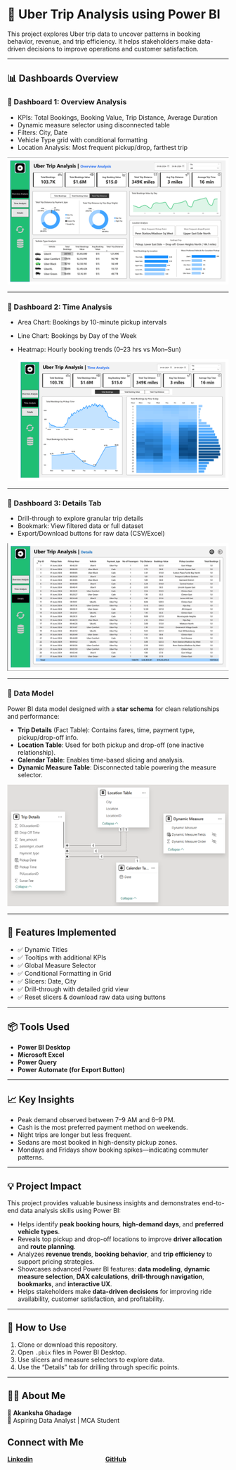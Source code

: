 # 🚖 Uber Trip Analysis using Power BI

This project explores Uber trip data to uncover patterns in booking behavior, revenue, and trip efficiency. It helps stakeholders make data-driven decisions to improve operations and customer satisfaction.

---

## 📊 Dashboards Overview

### 📌 Dashboard 1: Overview Analysis
- KPIs: Total Bookings, Booking Value, Trip Distance, Average Duration
- Dynamic measure selector using disconnected table
- Filters: City, Date
- Vehicle Type grid with conditional formatting
- Location Analysis: Most frequent pickup/drop, farthest trip

![Overview Analysisl](Overview_Dashboard.png)

---

### 📌 Dashboard 2: Time Analysis
- Area Chart: Bookings by 10-minute pickup intervals
- Line Chart: Bookings by Day of the Week
- Heatmap: Hourly booking trends (0–23 hrs vs Mon–Sun)

  ![Time Analysisl](Time_Dashboard.png)

---

### 📌 Dashboard 3: Details Tab
- Drill-through to explore granular trip details
- Bookmark: View filtered data or full dataset
- Export/Download buttons for raw data (CSV/Excel)

![Details Analysisl](Details_Dashboard.png)

---

### 📐 Data Model

Power BI data model designed with a **star schema** for clean relationships and performance:

- **Trip Details** (Fact Table): Contains fares, time, payment type, pickup/drop-off info.
- **Location Table**: Used for both pickup and drop-off (one inactive relationship).
- **Calendar Table**: Enables time-based slicing and analysis.
- **Dynamic Measure Table**: Disconnected table powering the measure selector.

![Data Model](Data_Model.png)

---

## 🧩 Features Implemented
- ✅ Dynamic Titles
- ✅ Tooltips with additional KPIs
- ✅ Global Measure Selector
- ✅ Conditional Formatting in Grid
- ✅ Slicers: Date, City
- ✅ Drill-through with detailed grid view
- ✅ Reset slicers & download raw data using buttons

---

## 📦 Tools Used
- **Power BI Desktop**
- **Microsoft Excel**
- **Power Query**
- **Power Automate (for Export Button)**

---

## 📈 Key Insights
- Peak demand observed between 7–9 AM and 6–9 PM.
- Cash is the most preferred payment method on weekends.
- Night trips are longer but less frequent.
- Sedans are most booked in high-density pickup zones.
- Mondays and Fridays show booking spikes—indicating commuter patterns.

---
## 💡 Project Impact

This project provides valuable business insights and demonstrates end-to-end data analysis skills using Power BI:

- Helps identify **peak booking hours**, **high-demand days**, and **preferred vehicle types**.
- Reveals top pickup and drop-off locations to improve **driver allocation** and **route planning**.
- Analyzes **revenue trends**, **booking behavior**, and **trip efficiency** to support pricing strategies.
- Showcases advanced Power BI features: **data modeling**, **dynamic measure selection**, **DAX calculations**, **drill-through navigation**, **bookmarks**, and **interactive UX**.
- Helps stakeholders make **data-driven decisions** for improving ride availability, customer satisfaction, and profitability.

---

## 📎 How to Use
1. Clone or download this repository.
2. Open `.pbix` files in Power BI Desktop.
3. Use slicers and measure selectors to explore data.
4. Use the “Details” tab for drilling through specific points.

---
## 🙋‍♀️ About Me
👤 **Akanksha Ghadage**  
🎯 Aspiring Data Analyst | MCA Student 

## Connect with Me


**[Linkedin](https://www.linkedin.com/in/akanksha-ghadage?lipi=urn%3Ali%3Apage%3Ad_flagship3_profile_view_base_contact_details%3BdlFNzzQrTAiOhMUx8JAUmA%3D%3D)**    &emsp; &emsp; &emsp; &emsp; &emsp; &emsp; &emsp; &emsp; &emsp;  **[GitHub](https://github.com/akanksha-ghadage)**
